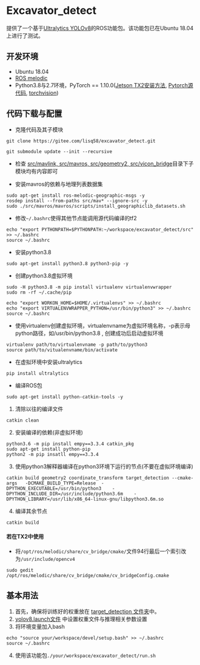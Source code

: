 # Excavator_detect

提供了一个基于[Ultralytics YOLOv8](https://docs.ultralytics.com/zh/)的ROS功能包。该功能包已在Ubuntu 18.04上进行了测试。

## 开发环境

- Ubuntu 18.04
- [ROS melodic](http://wiki.ros.org/cn/melodic/Installation/Ubuntu)
- Python3.8与2.7环境，PyTorch == 1.10.0([Jetson TX2安装方法](https://zhuanlan.zhihu.com/p/55509535), [Pytorch源代码](https://github.com/pytorch/pytorch/tree/v1.10.0), [torchvision](https://forums.developer.nvidia.com/t/pytorch-for-jetson/72048))

## 代码下载与配置

- 克隆代码及其子模块

```
git clone https://gitee.com/lisq58/excavator_detect.git
```

```
git submodule update --init --recursive
```

- 检查 [src/mavlink, src/mavros, src/geometry2, src/vicon_bridge]( https://gitee.com/lisq58/excavator_detect/tree/master/src)目录下子模块均有内容即可

- 安装mavros的依赖与地理列表数据集

```
sudo apt-get install ros-melodic-geographic-msgs -y
rosdep install --from-paths src/mav* --ignore-src -y
sudo ./src/mavros/mavros/scripts/install_geographiclib_datasets.sh
```

- 修改`~/.bashrc`使得其他节点能调用源代码编译的tf2

```
echo "export PYTHONPATH=$PYTHONPATH:~/workspace/excavator_detect/src" >> ~/.bashrc
source ~/.bashrc
```

- 安装python3.8

```
sudo apt-get install python3.8 python3-pip -y
```

- 创建python3.8虚拟环境

```
sudo -H python3.8 -m pip install virtualenv virtualenvwrapper
sudo rm -rf ~/.cache/pip
```

```
echo "export WORKON_HOME=$HOME/.virtualenvs" >> ~/.bashrc
echo "export VIRTUALENVWRAPPER_PYTHON=/usr/bin/python3" >> ~/.bashrc
source ~/.bashrc
```

- 使用virtualenv创建虚拟环境，virtualenvname为虚拟环境名称，-p表示母python路径，如/usr/bin/python3.8
, 创建成功后启动虚拟环境

```
virtualenv path/to/virtualenvname -p path/to/python3
source path/to/vitualenvname/bin/activate
```

- 在虚拟环境中安装ultralytics

```
pip install ultralytics
```

- 编译ROS包

```
sudo apt-get install python-catkin-tools -y
```

1. 清除以往的编译文件

```
catkin clean
```

2. 安装编译的依赖(非虚拟环境)

```
python3.6 -m pip install empy==3.3.4 catkin_pkg 
sudo apt-get install python-pip
python2 -m pip insatll empy==3.3.4
```

3. 使用python3解释器编译在python3环境下运行的节点(不要在虚拟环境编译)

```
catkin build geometry2 coordinate_transform target_detection --cmake-args   -DCMAKE_BUILD_TYPE=Release  -DPYTHON_EXECUTABLE=/usr/bin/python3    -DPYTHON_INCLUDE_DIR=/usr/include/python3.6m    -DPYTHON_LIBRARY=/usr/lib/x86_64-linux-gnu/libpython3.6m.so
```

4. 编译其余节点

```
catkin build
```

#### 若在TX2中使用

- 将`/opt/ros/melodic/share/cv_bridge/cmake/`文件94行最后一个索引改为`/usr/include/opencv4`

```
sudo gedit /opt/ros/melodic/share/cv_bridge/cmake/cv_bridgeConfig.cmake
```

## 基本用法

1. 首先，确保将训练好的权重放在 [target_detection 文件夹](https://gitee.com/lisq58/excavator_detect/src/target_detection)中。
2. [yolov8.launch文件](https://gitee.com/lisq58/excavator_detect/src/target_detection/launch/yolov8.launch) 中设置权重文件与推理相关参数设置
3. 将环境变量加入bash

```
echo "source your/workspace/devel/setup.bash" >> ~/.bashrc
source ~/.bashrc
```

4. 使用该功能包`./your/workspace/excavator_detect/run.sh`
